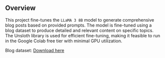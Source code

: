 ## Overview
This project fine-tunes the `LLaMA 3 8B` model to generate comprehensive blog posts based on provided prompts. The model is fine-tuned using a blog dataset to produce detailed and relevant content on specific topics. The Unsloth library is used for efficient fine-tuning, making it feasible to run in the Google Colab free tier with minimal GPU utilization.

Blog dataset: [Download here](https://drive.google.com/file/d/1lMuhpJXF-yUIJicYyYd6cWlpa2C7HLK_/view?usp=sharing)
